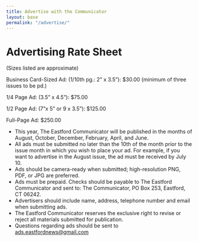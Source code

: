 ```yaml
---
title: Advertise with the Communicator
layout: base
permalink: "/advertise/"
---
```

# Advertising Rate Sheet

(Sizes listed are approximate)

Business Card-Sized Ad: (1/10th pg.:  2” x 3.5”): $30.00 
(minimum of three issues to be pd.)

1/4 Page Ad: (3.5” x 4.5”): $75.00

1/2 Page Ad: (7”x 5” or 9 x 3.5”): $125.00	
	
Full-Page Ad: $250.00 	

- This year, The Eastford Communicator will be published in the months of August, October, December, February, April, and June.
- All ads must be submitted no later than the 10th of the month prior to the issue month in which you wish to place your ad. For example, if you want to advertise in the August issue, the ad must be received by July 10. 
- Ads should be camera-ready when submitted; high-resolution PNG, PDF, or JPG are preferred.
- Ads must be prepaid. Checks should be payable to The Eastford Communicator and sent to: The Communicator, PO Box 253, Eastford, CT 06242. 
- Advertisers should include name, address, telephone number and email when submitting ads.  
- The Eastford Communicator reserves the exclusive right to revise or reject all materials submitted for publication.
- Questions regarding ads should be sent to [ads.eastfordnews@gmail.com](mailto:ads.eastfordnews@gmail.com)
